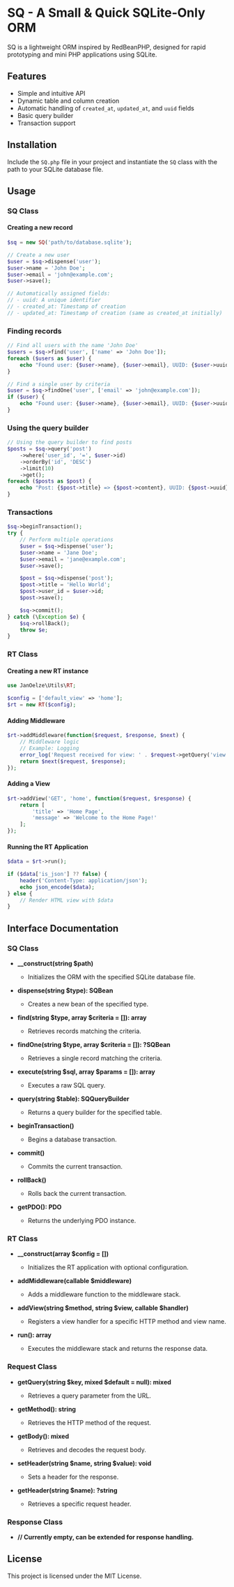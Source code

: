 # SQ - A Small & Quick SQLite-Only ORM

SQ is a lightweight ORM inspired by RedBeanPHP, designed for rapid prototyping and mini PHP applications using SQLite.

## Features

- Simple and intuitive API
- Dynamic table and column creation
- Automatic handling of `created_at`, `updated_at`, and `uuid` fields
- Basic query builder
- Transaction support

## Installation

Include the `SQ.php` file in your project and instantiate the `SQ` class with the path to your SQLite database file.

## Usage

### SQ Class

#### Creating a new record

```php
$sq = new SQ('path/to/database.sqlite');

// Create a new user
$user = $sq->dispense('user');
$user->name = 'John Doe';
$user->email = 'john@example.com';
$user->save();

// Automatically assigned fields:
// - uuid: A unique identifier
// - created_at: Timestamp of creation
// - updated_at: Timestamp of creation (same as created_at initially)
```

### Finding records

```php
// Find all users with the name 'John Doe'
$users = $sq->find('user', ['name' => 'John Doe']);
foreach ($users as $user) {
    echo "Found user: {$user->name}, {$user->email}, UUID: {$user->uuid}\n";
}

// Find a single user by criteria
$user = $sq->findOne('user', ['email' => 'john@example.com']);
if ($user) {
    echo "Found user: {$user->name}, {$user->email}, UUID: {$user->uuid}\n";
}
```

### Using the query builder

```php
// Using the query builder to find posts
$posts = $sq->query('post')
    ->where('user_id', '=', $user->id)
    ->orderBy('id', 'DESC')
    ->limit(10)
    ->get();
foreach ($posts as $post) {
    echo "Post: {$post->title} => {$post->content}, UUID: {$post->uuid}\n";
}
```

### Transactions

```php
$sq->beginTransaction();
try {
    // Perform multiple operations
    $user = $sq->dispense('user');
    $user->name = 'Jane Doe';
    $user->email = 'jane@example.com';
    $user->save();

    $post = $sq->dispense('post');
    $post->title = 'Hello World';
    $post->user_id = $user->id;
    $post->save();

    $sq->commit();
} catch (\Exception $e) {
    $sq->rollBack();
    throw $e;
}
```

### RT Class

#### Creating a new RT instance

```php
use JanOelze\Utils\RT;

$config = ['default_view' => 'home'];
$rt = new RT($config);
```

#### Adding Middleware

```php
$rt->addMiddleware(function($request, $response, $next) {
    // Middleware logic
    // Example: Logging
    error_log('Request received for view: ' . $request->getQuery('view'));
    return $next($request, $response);
});
```

#### Adding a View

```php
$rt->addView('GET', 'home', function($request, $response) {
    return [
        'title' => 'Home Page',
        'message' => 'Welcome to the Home Page!'
    ];
});
```

#### Running the RT Application

```php
$data = $rt->run();

if ($data['is_json'] ?? false) {
    header('Content-Type: application/json');
    echo json_encode($data);
} else {
    // Render HTML view with $data
}
```

## Interface Documentation

### SQ Class

- **__construct(string $path)**
  - Initializes the ORM with the specified SQLite database file.
  
- **dispense(string $type): SQBean**
  - Creates a new bean of the specified type.
  
- **find(string $type, array $criteria = []): array**
  - Retrieves records matching the criteria.
  
- **findOne(string $type, array $criteria = []): ?SQBean**
  - Retrieves a single record matching the criteria.
  
- **execute(string $sql, array $params = []): array**
  - Executes a raw SQL query.
  
- **query(string $table): SQQueryBuilder**
  - Returns a query builder for the specified table.
  
- **beginTransaction()**
  - Begins a database transaction.
  
- **commit()**
  - Commits the current transaction.
  
- **rollBack()**
  - Rolls back the current transaction.
  
- **getPDO(): PDO**
  - Returns the underlying PDO instance.

### RT Class

- **__construct(array $config = [])**
  - Initializes the RT application with optional configuration.
  
- **addMiddleware(callable $middleware)**
  - Adds a middleware function to the middleware stack.
  
- **addView(string $method, string $view, callable $handler)**
  - Registers a view handler for a specific HTTP method and view name.
  
- **run(): array**
  - Executes the middleware stack and returns the response data.

### Request Class

- **getQuery(string $key, mixed $default = null): mixed**
  - Retrieves a query parameter from the URL.
  
- **getMethod(): string**
  - Retrieves the HTTP method of the request.
  
- **getBody(): mixed**
  - Retrieves and decodes the request body.
  
- **setHeader(string $name, string $value): void**
  - Sets a header for the response.
  
- **getHeader(string $name): ?string**
  - Retrieves a specific request header.

### Response Class

- **// Currently empty, can be extended for response handling.**

## License

This project is licensed under the MIT License.
